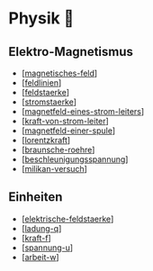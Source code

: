 # Physik 🍎
## Elektro-Magnetismus
- [[magnetisches-feld]]
- [[feldlinien]]
- [[feldstaerke]]
- [[stromstaerke]]
- [[magnetfeld-eines-strom-leiters]]
- [[kraft-von-strom-leiter]]
- [[magnetfeld-einer-spule]]
- [[lorentzkraft]]
- [[braunsche-roehre]]
- [[beschleunigungsspannung]]
- [[milikan-versuch]]

## Einheiten
- [[elektrische-feldstaerke]]
- [[ladung-q]]
- [[kraft-f]]
- [[spannung-u]]
- [[arbeit-w]]

[//begin]: # "Autogenerated link references for markdown compatibility"
[magnetisches-feld]: notes/magnetisches-feld.md "Magnetisches Feld"
[feldlinien]: notes/feldlinien.md "Feldlinien"
[feldstaerke]: notes/feldstaerke.md "Feldstärke"
[stromstaerke]: notes/stromstaerke.md "Stromstärke"
[magnetfeld-eines-strom-leiters]: notes/magnetfeld-eines-strom-leiters.md "Magnetfeld eines stromdurchflossenen Leiters"
[kraft-von-strom-leiter]: notes/kraft-von-strom-leiter.md "Kraft von Stromdurchflossenen Leiter"
[magnetfeld-einer-spule]: notes/magnetfeld-einer-spule.md "Magnetfeld einer langen Spule"
[lorentzkraft]: notes/lorentzkraft.md "Lorentzkraft $F_L$"
[braunsche-roehre]: notes/braunsche-roehre.md "Braun’sche Röhre"
[beschleunigungsspannung]: notes/beschleunigungsspannung.md "Beschleunigungsspannung"
[milikan-versuch]: notes/milikan-versuch.md "Milikan Versuch"
[elektrische-feldstaerke]: notes/elektrische-feldstaerke.md "Elektrische Feldstärke $F_{el}$"
[ladung-q]: notes/ladung-q.md "Ladung $Q$"
[kraft-f]: notes/kraft-f.md "Kraft $F$"
[spannung-u]: notes/spannung-u.md "Die Spannung / El. potenzial $U$"
[arbeit-w]: notes/arbeit-w.md "Die Arbeit $W$"
[//end]: # "Autogenerated link references"